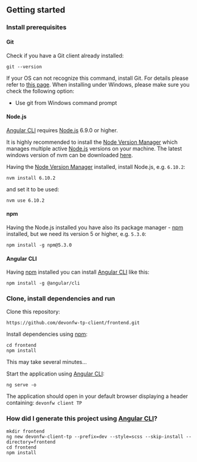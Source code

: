 ## Getting started

### Install prerequisites

#### Git
Check if you have a Git client already installed:

```
git --version
```

If your OS can not recognize this command, install Git. For details please refer to [this page](http://git-scm.com).
When installing under Windows, please make sure you check the following option:

* Use git from Windows command prompt

#### Node.js

[Angular CLI](https://github.com/angular/angular-cli) requires [Node.js](https://nodejs.org/) 6.9.0 or higher. 

It is highly recommended to install the [Node Version Manager](https://github.com/creationix/nvm) which manages multiple active
[Node.js](https://nodejs.org/) versions on your machine. The latest windows version of nvm can be downloaded [here](https://github.com/coreybutler/nvm-windows/releases/download/1.1.6/nvm-setup.zip).

Having the [Node Version Manager](https://github.com/creationix/nvm) installed, install Node.js, e.g. `6.10.2`:

```
nvm install 6.10.2
```

and set it to be used:

```
nvm use 6.10.2
```

#### npm

Having the Node.js installed you have also its package manager - [npm](https://www.npmjs.com/) installed, but we need its version 5 or higher, e.g. `5.3.0`:

```
npm install -g npm@5.3.0
```

#### Angular CLI

Having [npm](https://www.npmjs.com/) installed you can install [Angular CLI](https://github.com/angular/angular-cli) like this:

```
npm install -g @angular/cli
```

### Clone, install dependencies and run

Clone this repository:
```
https://github.com/devonfw-tp-client/frontend.git
```

Install dependencies using [npm](https://www.npmjs.com/):
```
cd frontend
npm install
```
This may take several minutes...

Start the application using [Angular CLI](https://github.com/angular/angular-cli):
```
ng serve -o
```

The application should open in your default browser displaying a header containing: `devonfw client TP` 

### How did I generate this project using [Angular CLI](https://github.com/angular/angular-cli)?
```
mkdir frontend
ng new devonfw-client-tp --prefix=dev --style=scss --skip-install --directory=frontend
cd frontend
npm install
```


